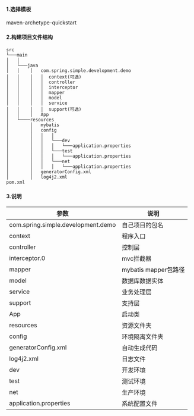#### 1.选择模板
maven-archetype-quickstart

#### 2.构建项目文件结构
```
src
└───main
│   │
│   └───java
│   │    │   com.spring.simple.development.demo
│   │    │   │  context(可选)
│   │    │   │  controller
│   │    │   │  interceptor
│   │    │   │  mapper
│   │    │   │  model
│   │    │   │  service
│   │    │   │  support(可选)
│   │    │   App
│   └────resources
│        │   mybatis
│        │   config
│        │   │   │
│        │   │   └───dev
│        │   │   │   └───application.properties
│        │   │   └───test
│        │   │   │   └───application.properties
│        │   │   └───net
│        │   │   │   └───application.properties
│        │   generatorConfig.xml
│        │   log4j2.xml
pom.xml
```
#### 3.说明
 参数 | 说明 |
| --- | --- |
| com.spring.simple.development.demo | 自己项目的包名 |
| context | 程序入口|
| controller | 控制层 |
| interceptor.0 | mvc拦截器 |
| mapper | mybatis mapper包路径 |
| model | 数据库数据实体 |
| service | 业务处理层 |
| support | 支持层 |
| App | 启动类 |
| resources | 资源文件夹 |
| config | 环境隔离文件夹 |
| generatorConfig.xml | 自动生成代码 |
| log4j2.xml | 日志文件 |
| dev | 开发环境 |
| test | 测试环境 |
| net | 生产环境 |
| application.properties | 系统配置文件 |